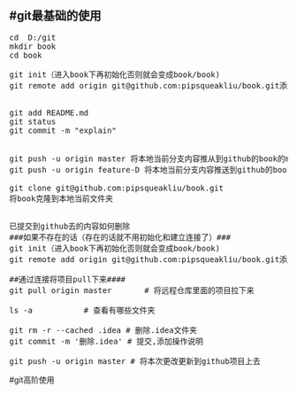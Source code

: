 #git最基础的使用
---
<pre>
cd  D:/git
mkdir book
cd book

git init（进入book下再初始化否则就会变成book/book)
git remote add origin git@github.com:pipsqueakliu/book.git添加远程仓库


git add README.md
git status
git commit -m "explain"


git push -u origin master 将本地当前分支内容推从到github的book的master分支中
git push -u origin feature-D 将本地当前分支内容推送到github的book的feature-D分支中

git clone git@github.com:pipsqueakliu/book.git
将book克隆到本地当前文件夹

</pre>

<pre>
已提交到github去的内容如何删除
###如果不存在的话（存在的话就不用初始化和建立连接了）###
git init（进入book下再初始化否则就会变成book/book)
git remote add origin git@github.com:pipsqueakliu/book.git添加远程仓库

##通过连接将项目pull下来####
git pull origin master       # 将远程仓库里面的项目拉下来

ls -a           # 查看有哪些文件夹

git rm -r --cached .idea # 删除.idea文件夹
git commit -m '删除.idea' # 提交,添加操作说明

git push -u origin master # 将本次更改更新到github项目上去
</pre>


#git高阶使用

